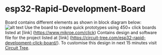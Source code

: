 # esp32-Rapid-Development-Board
Board contains different elements as shown in block diagram below: 
![alt text](https://https://github.com/makarandkapoor/esp32-Rapid-Development-Board/blob/master/Block%20diagram.png)
Use the board to create quick prototypes using 450+ click boards listed at [link] (https://www.mikroe.com/click)
Contains design and software file for the project listed at [link] (https://circuit-tree.com/esp32-rapid-development-click-board/). 
To customise this design in next 15 minutes visit [Circuit Tree](https://circuit-tree.com).
